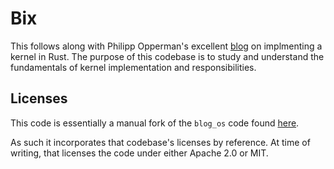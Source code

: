 # Bix

This follows along with Philipp Opperman's excellent [blog](https://os.phil-opp.com) on implmenting a kernel in Rust. The purpose of this codebase is to study and understand the fundamentals of kernel implementation and responsibilities.

## Licenses

This code is essentially a manual fork of the `blog_os` code found [here](https://github.com/phil-opp/blog_os).

As such it incorporates that codebase's licenses by reference. At time of writing, that licenses the code under either Apache 2.0 or MIT.

